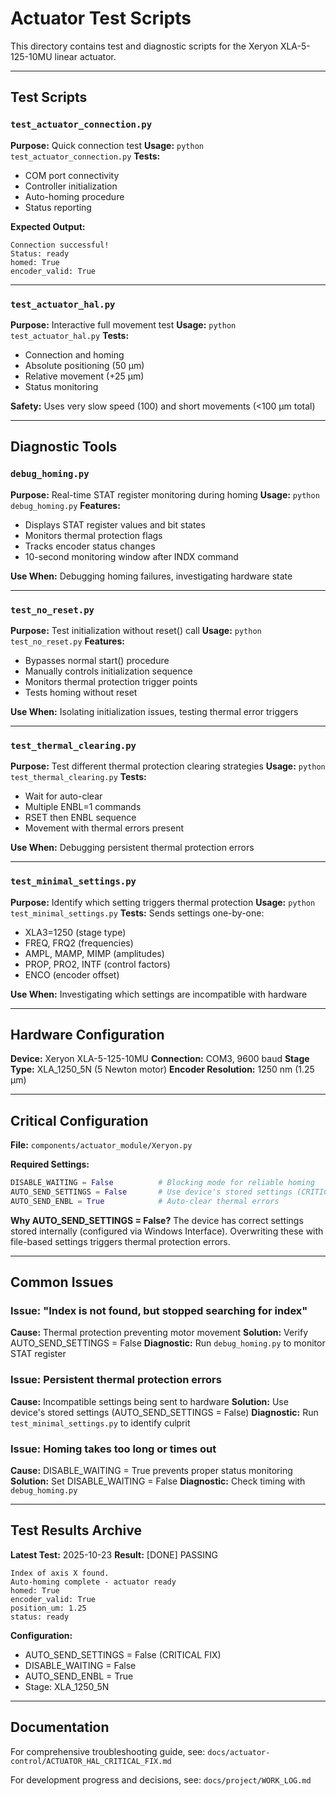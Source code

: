 # Actuator Test Scripts

This directory contains test and diagnostic scripts for the Xeryon XLA-5-125-10MU linear actuator.

---

## Test Scripts

### `test_actuator_connection.py`
**Purpose:** Quick connection test
**Usage:** `python test_actuator_connection.py`
**Tests:**
- COM port connectivity
- Controller initialization
- Auto-homing procedure
- Status reporting

**Expected Output:**
```
Connection successful!
Status: ready
homed: True
encoder_valid: True
```

---

### `test_actuator_hal.py`
**Purpose:** Interactive full movement test
**Usage:** `python test_actuator_hal.py`
**Tests:**
- Connection and homing
- Absolute positioning (50 µm)
- Relative movement (+25 µm)
- Status monitoring

**Safety:** Uses very slow speed (100) and short movements (<100 µm total)

---

## Diagnostic Tools

### `debug_homing.py`
**Purpose:** Real-time STAT register monitoring during homing
**Usage:** `python debug_homing.py`
**Features:**
- Displays STAT register values and bit states
- Monitors thermal protection flags
- Tracks encoder status changes
- 10-second monitoring window after INDX command

**Use When:** Debugging homing failures, investigating hardware state

---

### `test_no_reset.py`
**Purpose:** Test initialization without reset() call
**Usage:** `python test_no_reset.py`
**Features:**
- Bypasses normal start() procedure
- Manually controls initialization sequence
- Monitors thermal protection trigger points
- Tests homing without reset

**Use When:** Isolating initialization issues, testing thermal error triggers

---

### `test_thermal_clearing.py`
**Purpose:** Test different thermal protection clearing strategies
**Usage:** `python test_thermal_clearing.py`
**Tests:**
- Wait for auto-clear
- Multiple ENBL=1 commands
- RSET then ENBL sequence
- Movement with thermal errors present

**Use When:** Debugging persistent thermal protection errors

---

### `test_minimal_settings.py`
**Purpose:** Identify which setting triggers thermal protection
**Usage:** `python test_minimal_settings.py`
**Tests:** Sends settings one-by-one:
- XLA3=1250 (stage type)
- FREQ, FRQ2 (frequencies)
- AMPL, MAMP, MIMP (amplitudes)
- PROP, PRO2, INTF (control factors)
- ENCO (encoder offset)

**Use When:** Investigating which settings are incompatible with hardware

---

## Hardware Configuration

**Device:** Xeryon XLA-5-125-10MU
**Connection:** COM3, 9600 baud
**Stage Type:** XLA_1250_5N (5 Newton motor)
**Encoder Resolution:** 1250 nm (1.25 µm)

---

## Critical Configuration

**File:** `components/actuator_module/Xeryon.py`

**Required Settings:**
```python
DISABLE_WAITING = False          # Blocking mode for reliable homing
AUTO_SEND_SETTINGS = False       # Use device's stored settings (CRITICAL!)
AUTO_SEND_ENBL = True            # Auto-clear thermal errors
```

**Why AUTO_SEND_SETTINGS = False?**
The device has correct settings stored internally (configured via Windows Interface). Overwriting these with file-based settings triggers thermal protection errors.

---

## Common Issues

### Issue: "Index is not found, but stopped searching for index"
**Cause:** Thermal protection preventing motor movement
**Solution:** Verify AUTO_SEND_SETTINGS = False
**Diagnostic:** Run `debug_homing.py` to monitor STAT register

### Issue: Persistent thermal protection errors
**Cause:** Incompatible settings being sent to hardware
**Solution:** Use device's stored settings (AUTO_SEND_SETTINGS = False)
**Diagnostic:** Run `test_minimal_settings.py` to identify culprit

### Issue: Homing takes too long or times out
**Cause:** DISABLE_WAITING = True prevents proper status monitoring
**Solution:** Set DISABLE_WAITING = False
**Diagnostic:** Check timing with `debug_homing.py`

---

## Test Results Archive

**Latest Test:** 2025-10-23
**Result:** [DONE] PASSING

```
Index of axis X found.
Auto-homing complete - actuator ready
homed: True
encoder_valid: True
position_um: 1.25
status: ready
```

**Configuration:**
- AUTO_SEND_SETTINGS = False (CRITICAL FIX)
- DISABLE_WAITING = False
- AUTO_SEND_ENBL = True
- Stage: XLA_1250_5N

---

## Documentation

For comprehensive troubleshooting guide, see:
`docs/actuator-control/ACTUATOR_HAL_CRITICAL_FIX.md`

For development progress and decisions, see:
`docs/project/WORK_LOG.md`
